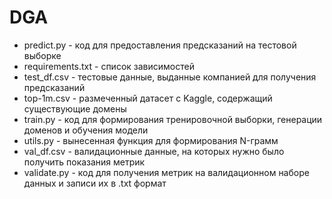 # DGA
- predict.py - код для предоставления предсказаний на тестовой выборке
- requirements.txt - список зависимостей
- test_df.csv - тестовые данные, выданные компанией для получения предсказаний
- top-1m.csv - размеченный датасет с Kaggle, содержащий существующие домены
- train.py - код для формирования тренировочной выборки, генерации доменов и обучения модели
- utils.py - вынесенная функция для формирования N-грамм
- val_df.csv - валидационные данные, на которых нужно было получить показания метрик
- validate.py - код для получения метрик на валидационном наборе данных и записи их в .txt формат
